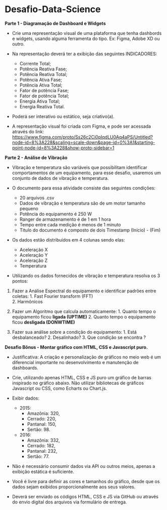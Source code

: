 # Desafio-Data-Science

**Parte 1 - Diagramação de Dashboard e Widgets**
  - Crie uma representação visual de uma plataforma que tenha dashbords e widgets, usando alguma ferramenta do tipo.
Ex: Figma, Adobe XD ou outro.

  - Na representação deverá ter a exibição das seguintes INDICADORES:
    - Corrente Total;
    - Potência Reativa Fase;
    - Potência Reativa Total;
    - Potência Ativa Fase;
    - Potência Ativa Total;
    - Fator de potência Fase;
    - Fator de potência Total;
    - Energia Ativa Total;
    - Energia Reativa Total.

  - Poderá ser interativo ou estático, seja criativo(a).

  - A representação visual foi criada com Figma, e pode ser acessada através do link: https://www.figma.com/proto/Ss26c2Ci0pIqdLU0Aq4aPS/Untitled?node-id=8%3A228&scaling=scale-down&page-id=0%3A1&starting-point-node-id=8%3A228&show-proto-sidebar=1
  
**Parte 2 - Análise de Vibração**

  - Vibração e temperatura são variáveis que possibilitam identificar comportamentos de um equipamento, para esse desafio, usaremos um conjunto de dados de vibração e temperatura.

  - O documento para essa atividade consiste das seguintes condições:
    - 20 arquivos .csv
    - Dados de vibração e temperatura são de um motor tamanho pequeno
    - Potência do equipamento é 250 W
    - Ranger de armazenamento é de 1 em 1 hora
    - Tempo entre cada medição é menos de 1 minuto
    - Titulo do documento é composto de dois Timestamp (Início) - (Fim)

  - Os dados estão distribuídos em 4 colunas sendo elas:
    - Aceleração X
    - Aceleração Y
    - Aceleração Z
    - Temperatura

  - Utilizando os dados fornecidos de vibração e temperatura resolva os 3 pontos:

  1. Fazer a Análise Espectral do equipamento e identificar padrões entre coletas:
    1. Fast Fourier transform (FFT)   
    2. Harmônicos    

  2. Fazer um Algoritmo que calcula automaticamente:
    1. Quanto tempo o equipamento ficou **ligada (UPTIME)**
    2. Quanto tempo o equipamento ficou **desligada (DONWTIME)**
    
  3. Fazer sua análise sobre a condição do equipamento:
    1. Está desbalanceado? 
    2. Desalinhado? 
    3. Que condição se encontra ?

**Desafio Bônus - Montar gráfico com HTML, CSS e Javascript puro.**

  - Justificativa: A criação e personalização de gráficos no meio web é um diferencial importante no desenvolvimento e manutenção de dashboards.

  - Crie, utilizando apenas HTML, CSS e JS puro um gráfico de barras inspirado no gráfico abaixo. Não utilizar bibliotecas de gráficos Javascript ou CSS, como Echarts ou Chart.js.

  - Exibir dados:
    - 2015: 
      - Amazônia: 320,
      - Cerrado: 220,
      - Pantanal: 150,
      - Sertão: 98.
    - 2016: 
      - Amazônia: 332,
      - Cerrado: 182,
      - Pantanal: 232,
      - Sertão: 77.
  
  - Não é necessário consumir dados via API ou outros meios, apenas a exibição estática é suficiente.
  - Você é livre para definir as cores e tamanhos do gráfico, desde que os dados sejam exibidos proporcionalmente aos seus valores.
  - Deverá ser enviado os códigos HTML, CSS e JS via GitHub ou através do envio digital dos arquivos via formulário de entrega.
 
